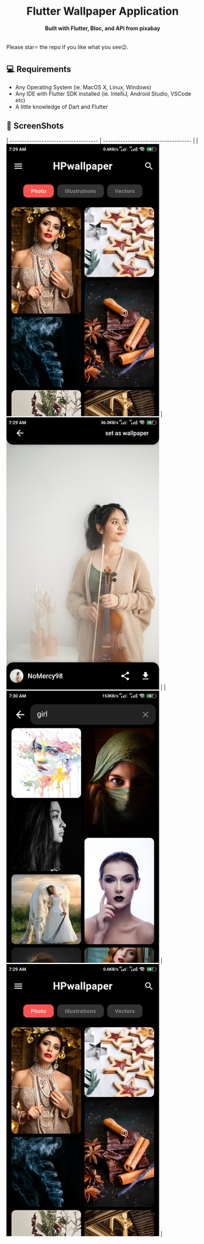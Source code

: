 <h1 align="center">Flutter Wallpaper Application</h1>
<div align="center">
  <strong>Built with Flutter, Bloc, and APi from pixabay
  </strong>
</div>

<br> Please star⭐ the repo if you like what you see😉.

## 💻 Requirements

- Any Operating System (ie. MacOS X, Linux, Windows)
- Any IDE with Flutter SDK installed (ie. IntelliJ, Android Studio, VSCode etc)
- A little knowledge of Dart and Flutter


## 📸 ScreenShots

<!-- <img src="ss/mockup.png"/> -->

                                                                          
| ------------------------------------ | ------------------------------------ |
| <img src="ss/img1.jpg" width="400">  | <img src="ss/img2.jpg" width="400">  |
| <img src="ss/img3.jpg" width="400">  | <img src="ss/img1.jpg" width="400">  |



